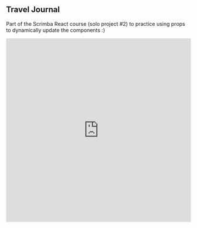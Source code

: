 ## Travel Journal

Part of the Scrimba React course (solo project #2) to practice using props to dynamically update the components :) 

<iframe frameborder="0" width="100%" height="500px" src="https://replit.com/@ivavay/travel-journal?lite=1&outputonly=1"></iframe>

